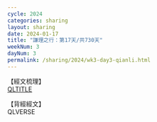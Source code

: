 ```yaml
---
cycle: 2024
categories: sharing
layout: sharing
date: 2024-01-17
title: "謙理之行：第17天/共730天"
weekNum: 3
dayNum: 3
permalink: /sharing/2024/wk3-day3-qianli.html
---
```

【經文梳理】  
<a href="https://youtu.be/QLLINK" target="_blank">QLTITLE</a>

【背經經文】  
QLVERSE
